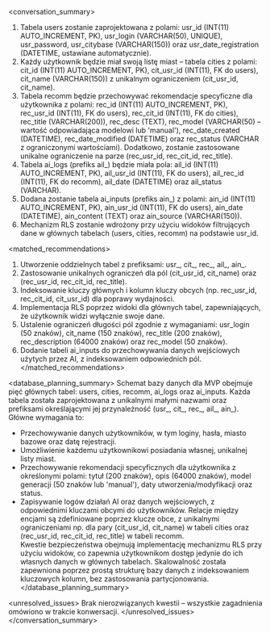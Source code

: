 <conversation_summary>
<decisions>
1. Tabela users zostanie zaprojektowana z polami: usr_id (INT(11) AUTO_INCREMENT, PK), usr_login (VARCHAR(50), UNIQUE), usr_password, usr_citybase (VARCHAR(150)) oraz usr_date_registration (DATETIME, ustawiane automatycznie).  
2. Każdy użytkownik będzie miał swoją listę miast – tabela cities z polami: cit_id (INT(11) AUTO_INCREMENT, PK), cit_usr_id (INT(11), FK do users), cit_name (VARCHAR(150)) z unikalnym ograniczeniem (cit_usr_id, cit_name).  
3. Tabela recomm będzie przechowywać rekomendacje specyficzne dla użytkownika z polami: rec_id (INT(11) AUTO_INCREMENT, PK), rec_usr_id (INT(11), FK do users), rec_cit_id (INT(11), FK do cities), rec_title (VARCHAR(200)), rec_desc (TEXT), rec_model (VARCHAR(50) – wartość odpowiadająca modelowi lub 'manual'), rec_date_created (DATETIME), rec_date_modified (DATETIME) oraz rec_status (VARCHAR z ograniczonymi wartościami). Dodatkowo, zostanie zastosowane unikalne ograniczenie na parze (rec_usr_id, rec_cit_id, rec_title).  
4. Tabela ai_logs (prefiks ail_) będzie miała pola: ail_id (INT(11) AUTO_INCREMENT, PK), ail_usr_id (INT(11), FK do users), ail_rec_id (INT(11), FK do recomm), ail_date (DATETIME) oraz ail_status (VARCHAR).  
5. Dodana zostanie tabela ai_inputs (prefiks ain_) z polami: ain_id (INT(11) AUTO_INCREMENT, PK), ain_usr_id (INT(11), FK do users), ain_date (DATETIME), ain_content (TEXT) oraz ain_source (VARCHAR(150)).  
6. Mechanizm RLS zostanie wdrożony przy użyciu widoków filtrujących dane w głównych tabelach (users, cities, recomm) na podstawie usr_id.
</decisions>

<matched_recommendations>
1. Utworzenie oddzielnych tabel z prefiksami: usr_, cit_, rec_, ail_, ain_.  
2. Zastosowanie unikalnych ograniczeń dla pól (cit_usr_id, cit_name) oraz (rec_usr_id, rec_cit_id, rec_title).  
3. Indeksowanie kluczy głównych i kolumn kluczy obcych (np. rec_usr_id, rec_cit_id, cit_usr_id) dla poprawy wydajności.  
4. Implementacja RLS poprzez widoki dla głównych tabel, zapewniających, że użytkownik widzi wyłącznie swoje dane.  
5. Ustalenie ograniczeń długości pól zgodnie z wymaganiami: usr_login (50 znaków), cit_name (150 znaków), rec_title (200 znaków), rec_description (64000 znaków) oraz rec_model (50 znaków).  
6. Dodanie tabeli ai_inputs do przechowywania danych wejściowych użytych przez AI, z indeksowaniem odpowiednich pól.
</matched_recommendations>

<database_planning_summary>
Schemat bazy danych dla MVP obejmuje pięć głównych tabel: users, cities, recomm, ai_logs oraz ai_inputs. Każda tabela została zaprojektowana z unikalnymi małymi nazwami oraz prefiksami określającymi jej przynależność (usr_, cit_, rec_, ail_, ain_).  
Główne wymagania to:
- Przechowywanie danych użytkowników, w tym loginy, hasła, miasto bazowe oraz datę rejestracji.
- Umożliwienie każdemu użytkownikowi posiadania własnej, unikalnej listy miast.
- Przechowywanie rekomendacji specyficznych dla użytkownika z określonymi polami: tytuł (200 znaków), opis (64000 znaków), model generacji (50 znaków lub 'manual'), daty utworzenia/modyfikacji oraz status.
- Zapisywanie logów działań AI oraz danych wejściowych, z odpowiednimi kluczami obcymi do użytkowników.
Relacje między encjami są zdefiniowane poprzez klucze obce, z unikalnymi ograniczeniami np. dla pary (cit_usr_id, cit_name) w tabeli cities oraz (rec_usr_id, rec_cit_id, rec_title) w tabeli recomm.  
Kwestie bezpieczeństwa obejmują implementację mechanizmu RLS przy użyciu widoków, co zapewnia użytkownikom dostęp jedynie do ich własnych danych w głównych tabelach. Skalowalność została zapewniona poprzez prostą strukturę bazy danych z indeksowaniem kluczowych kolumn, bez zastosowania partycjonowania.
</database_planning_summary>

<unresolved_issues>
Brak nierozwiązanych kwestii – wszystkie zagadnienia omówiono w trakcie konwersacji.
</unresolved_issues>
</conversation_summary>